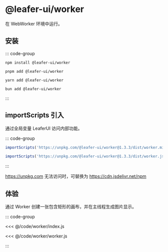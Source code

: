 # @leafer-ui/worker

在 WebWorker 环境中运行。

<!-- 如果你需要编辑图形，推荐更省心的 [leafer-editor](/guide/install/editor/worker/start.md)，已集成了图形编辑器相关插件。 -->

## 安装

::: code-group

```sh[npm]
npm install @leafer-ui/worker
```

```sh[pnpm]
pnpm add @leafer-ui/worker
```

```sh[yarn]
yarn add @leafer-ui/worker
```

```sh[bun]
bun add @leafer-ui/worker
```

:::

## importScripts 引入

通过全局变量 LeaferUI 访问内部功能。

::: code-group

```js [worker.min.js]
importScripts('https://unpkg.com/@leafer-ui/worker@1.3.3/dist/worker.min.js')
```

```js [worker.js]
importScripts('https://unpkg.com/@leafer-ui/worker@1.3.3/dist/worker.js')
```

:::

https://unpkg.com 无法访问时，可替换为 https://cdn.jsdelivr.net/npm

## 体验

通过 Worker 创建一张包含矩形的画布，并在主线程生成图片显示。

::: code-group

<<< @/code/worker/index.js

<<< @/code/worker/worker.js

:::
